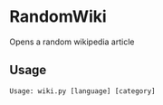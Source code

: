 # RandomWiki
Opens a random wikipedia article 

## Usage

    Usage: wiki.py [language] [category]

